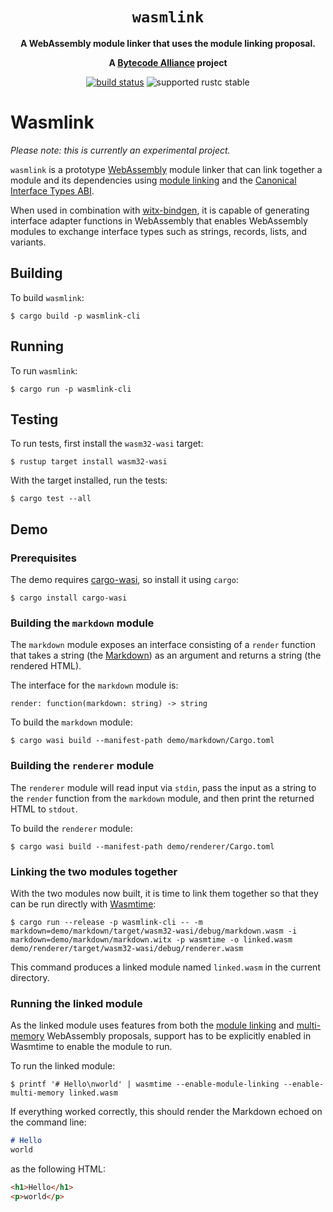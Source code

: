 <div align="center">
  <h1><code>wasmlink</code></h1>

  <p>
    <strong>A WebAssembly module linker that uses the module linking proposal.</strong>
  </p>

  <strong>A <a href="https://bytecodealliance.org/">Bytecode Alliance</a> project</strong>

  <p>
    <a href="https://github.com/bytecodealliance/witx-bindgen/actions?query=workflow%3ACI"><img src="https://github.com/bytecodealliance/witx-bindgen/workflows/CI/badge.svg" alt="build status" /></a>
    <img src="https://img.shields.io/badge/rustc-stable+-green.svg" alt="supported rustc stable" />
  </p>
</div>

# Wasmlink

_Please note: this is currently an experimental project._

`wasmlink` is a prototype [WebAssembly](https://webassembly.org/) module linker that can link together a module and its dependencies using [module linking](https://github.com/WebAssembly/module-linking) and the [Canonical Interface Types ABI](https://github.com/WebAssembly/interface-types/pull/132).

When used in combination with [witx-bindgen](https://github.com/bytecodealliance/witx-bindgen), it is capable of generating interface adapter functions in WebAssembly that enables WebAssembly modules to exchange interface types such as strings, records, lists, and variants.

## Building

To build `wasmlink`:

```text
$ cargo build -p wasmlink-cli
```

## Running

To run `wasmlink`:

```text
$ cargo run -p wasmlink-cli
```

## Testing

To run tests, first install the `wasm32-wasi` target:

```text
$ rustup target install wasm32-wasi
```

With the target installed, run the tests:

```text
$ cargo test --all
```

## Demo

### Prerequisites

The demo requires [cargo-wasi](https://github.com/bytecodealliance/cargo-wasi), so install it using `cargo`:

```text
$ cargo install cargo-wasi
```

### Building the `markdown` module

The `markdown` module exposes an interface consisting of a `render` function that takes a string (the [Markdown](https://en.wikipedia.org/wiki/Markdown)) as an argument and returns a string (the rendered HTML).

The interface for the `markdown` module is:

```witx
render: function(markdown: string) -> string
```

To build the `markdown` module:

```text
$ cargo wasi build --manifest-path demo/markdown/Cargo.toml
```

### Building the `renderer` module

The `renderer` module will read input via `stdin`, pass the input as a string to the `render` function from the `markdown` module, and then print the returned HTML to `stdout`.

To build the `renderer` module:

```text
$ cargo wasi build --manifest-path demo/renderer/Cargo.toml
```

### Linking the two modules together

With the two modules now built, it is time to link them together so that they can be run directly with [Wasmtime](https://github.com/bytecodealliance/wasmtime):

```text
$ cargo run --release -p wasmlink-cli -- -m markdown=demo/markdown/target/wasm32-wasi/debug/markdown.wasm -i markdown=demo/markdown/markdown.witx -p wasmtime -o linked.wasm demo/renderer/target/wasm32-wasi/debug/renderer.wasm
```

This command produces a linked module named `linked.wasm` in the current directory.

### Running the linked module

As the linked module uses features from both the [module linking](https://github.com/WebAssembly/module-linking) and [multi-memory](https://github.com/WebAssembly/multi-memory) WebAssembly proposals, support has to be explicitly enabled in Wasmtime to enable the module to run.

To run the linked module:

```text
$ printf '# Hello\nworld' | wasmtime --enable-module-linking --enable-multi-memory linked.wasm
```

If everything worked correctly, this should render the Markdown echoed on the command line:

```markdown
# Hello
world
```

as the following HTML:

```html
<h1>Hello</h1>
<p>world</p>
```
